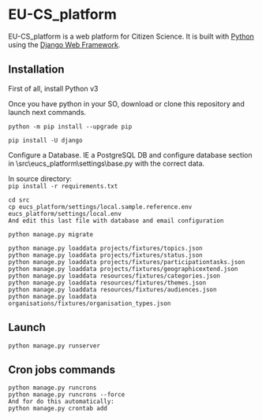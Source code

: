 

# EU-CS_platform

EU-CS_platform is a web platform for Citizen Science. It is built with [Python][0] using the [Django Web Framework][1].


## Installation
First of all, install Python v3 <br/>

Once you have python in your SO, download or clone this repository and launch next commands.<br/>
```
python -m pip install --upgrade pip
```
```
pip install -U django
```

Configure a Database. IE a PostgreSQL DB and configure database section in \src\eucs_platform\settings\base.py with the correct data.

In source directory: <br/>
    ```
    pip install -r requirements.txt
    ```
```
cd src
cp eucs_platform/settings/local.sample.reference.env eucs_platform/settings/local.env
And edit this last file with database and email configuration
```

```
python manage.py migrate
```

```
python manage.py loaddata projects/fixtures/topics.json
python manage.py loaddata projects/fixtures/status.json
python manage.py loaddata projects/fixtures/participationtasks.json
python manage.py loaddata projects/fixtures/geographicextend.json
python manage.py loaddata resources/fixtures/categories.json
python manage.py loaddata resources/fixtures/themes.json
python manage.py loaddata resources/fixtures/audiences.json
python manage.py loaddata organisations/fixtures/organisation_types.json
```


## Launch
```
python manage.py runserver
```

## Cron jobs commands
```
python manage.py runcrons
python manage.py runcrons --force
And for do this automatically:
python manage.py crontab add
```


[0]: https://www.python.org/
[1]: https://www.djangoproject.com/
